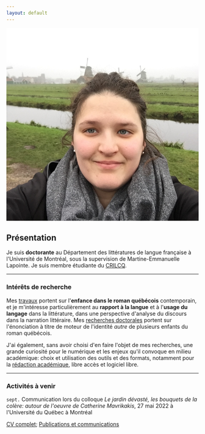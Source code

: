 ```yaml
---
layout: default
---
```


<img class="profile-picture" src="emilie.jpg" alt="Emilie Drouin">

## Présentation
Je suis **doctorante** au Département des littératures de langue française à l'Université de Montréal, sous la supervision de Martine-Emmanuelle Lapointe. Je suis membre étudiante du [CRILCQ](http://www.crilcq.org/accueil/).

---

### Intérêts de recherche
Mes [travaux](cv.md) portent sur l'**enfance dans le roman québécois** contemporain, et je m'intéresse particulièrement au **rapport à la langue** et à l'**usage du langage** dans la littérature, dans une perspective d'analyse du discours dans la narration littéraire. Mes [recherches doctorales](these.md) portent sur l'énonciation à titre de moteur de l'identité *autre* de plusieurs enfants du roman québécois.


J'ai également, sans avoir choisi d'en faire l'objet de mes recherches, une grande curiosité pour le numérique et les enjeux qu'il convoque en milieu académique: choix et utilisation des outils et des formats, notamment pour la [rédaction académique](https://github.com/emidrouin/memoire), libre accès et logiciel libre.

---

### Activités à venir
`sept.`
Communication lors du colloque *Le jardin dévasté, les bouquets de la colère: autour de l'oeuvre de Catherine Mavrikakis*, 27 mai 2022 à l'Université du Québec à Montréal

[CV complet](cv.md); [Publications et communications](publi-comm.md)

